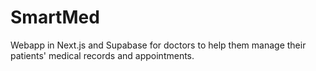 # SmartMed

Webapp in Next.js and Supabase for doctors to help them manage their patients' medical records and appointments.
